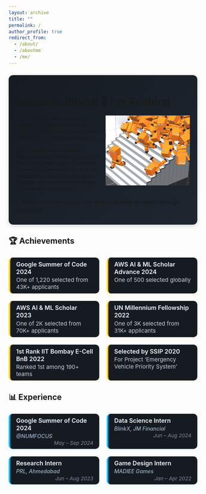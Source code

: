 ```yaml
---
layout: archive
title: ""
permalink: /
author_profile: true
redirect_from:
  - /about/
  - /aboutme
  - /me/
---
```


<!-- ![woah](/images/ai_climbs.webp){: .align-right width="225px"}
A final-year undergraduate student at Plaksha University, pursuing Computer Science and majoring in Artificial Intelligence.

My interests revolve around Reinforcement Learning, Machine Learning, and Human-Computer Interaction Research. I'm also an enthusiastic advocate for Open Source and an active contributor to its vibrant community.

⚡ Always eager to explore new ideas and make an impact through innovation! -->

<div class="bio-box">

<h1>Namaste World! 👋 I'm Rushiraj</h1>

<img src="/images/ai_climbs.webp" alt="woah" style="float: right; width: 225px; margin-left: 1rem; margin-bottom: 0.5rem;">

A final-year undergraduate student at Plaksha University, pursuing Computer Science and majoring in Artificial Intelligence.
<br><br>
My interests revolve around Reinforcement Learning, Machine Learning, and Human-Computer Interaction Research. I'm also an enthusiastic advocate for Open Source and an active contributor to its vibrant community.
<br><br>
⚡ Always eager to explore new ideas and make an impact through innovation!

</div>

<style>
.bio-box {
  background: linear-gradient(135deg, #161b22, #1e2630);
  padding: 1rem 1.25rem;
  border-radius: 12px;
  box-shadow: 0 4px 12px rgba(0, 0, 0, 0.15);
  margin: 1.5rem 0;
  overflow: auto;
}
</style>

## 🏆 <strong>Achievements</strong>

<style>
.achievement-grid {
  display: grid;
  grid-template-columns: 1fr;
  gap: 1.25rem;
  margin-top: 1.5rem;
}

@media (min-width: 768px) {
  .achievement-grid {
    grid-template-columns: 1fr 1fr;
  }
}

.achievement-item {
  background: #161b22; /*linear-gradient(135deg, #161b22, #1e2630);*/
  border-left: 4px solid #FFD700;
  padding: 0.5rem 1rem;
  border-radius: 10px;
  box-shadow: 0 4px 12px rgba(255, 215, 0, 0.08);
  transition: transform 0.2s ease, box-shadow 0.2s ease;
}

.achievement-item:hover {
  transform: translateY(-2px);
  box-shadow: 0 6px 14px rgba(255, 215, 0, 0.12);
}

.achievement-title {
  font-weight: 600;
  font-size: 1rem;
  color: #f0f6fc;
  display: block;
  margin-bottom: 0.15rem;
}

.achievement-note {
  font-size: 0.94rem;
  color: #c9d1d9;
  display: block;
}
</style>

<div class="achievement-grid">

  <div class="achievement-item">
    <span class="achievement-title">Google Summer of Code 2024</span>
    <span class="achievement-note"> One of 1,220 selected from 43K+ applicants</span>
  </div>

  <div class="achievement-item">
    <span class="achievement-title">AWS AI & ML Scholar Advance 2024</span>
    <span class="achievement-note">One of 500 selected globally</span>
  </div>

  <div class="achievement-item">
    <span class="achievement-title">AWS AI & ML Scholar 2023</span>
    <span class="achievement-note">One of 2K selected from 70K+ applicants</span>
  </div>

  <div class="achievement-item">
    <span class="achievement-title">UN Millennium Fellowship 2022</span>
    <span class="achievement-note">One of 3K selected from 31K+ applicants</span>
  </div>

  <div class="achievement-item">
    <span class="achievement-title">1st Rank IIT Bombay E-Cell BnB 2022</span>
    <span class="achievement-note">Ranked 1st among 190+ teams</span>
  </div>

  <div class="achievement-item">
    <span class="achievement-title">Selected by SSIP 2020</span>
    <span class="achievement-note">For Project ‘Emergency Vehicle Priority System’</span>
  </div>
</div>

## 📊 <strong>Experience</strong>

<style>
.experience-grid {
  display: grid;
  grid-template-columns: 1fr;
  gap: 1.25rem;
  margin-top: 1.5rem;
}

@media (min-width: 768px) {
  .experience-grid {
    grid-template-columns: 1fr 1fr;
  }
}

.experience-item {
  background: #161b22; /*linear-gradient(135deg, #161b22, #1e2630);*/
  border-left: 4px solid #00BFFF;
  padding: 0.5rem 1rem;
  border-radius: 10px;
  box-shadow: 0 4px 12px rgba(0, 191, 255, 0.08);
  display: flex;
  flex-direction: column;
  transition: transform 0.2s ease, box-shadow 0.2s ease;
}

.experience-item:hover {
  transform: translateY(-2px);
  box-shadow: 0 6px 14px rgba(0, 191, 255, 0.12);
}

.experience-header {
  display: flex;
  justify-content: space-between;
  flex-wrap: wrap;
  align-items: flex-start;
}

.experience-title {
  font-weight: 600;
  font-size: 1rem;
  color: #f0f6fc;
  margin-bottom: 0.2rem;
}

.experience-org {
  font-size: 0.88rem;
  color: #9eb1c6;
  font-style: italic;
  font-weight: 500;
}

.experience-date {
  font-size: 0.85rem;
  color: #7f8c9f;
  font-style: italic;
  white-space: nowrap;
  margin-left: auto;
  padding-top: 0.15rem;
}
</style>

<div class="experience-grid">

  <div class="experience-item">
    <div class="experience-header">
      <div>
        <div class="experience-title">Google Summer of Code 2024</div>
        <div class="experience-org">@NUMFOCUS</div>
      </div>
      <div class="experience-date">May – Sep 2024</div>
    </div>
  </div>

  <div class="experience-item">
    <div class="experience-header">
      <div>
        <div class="experience-title">Data Science Intern</div>
        <div class="experience-org">BlinkX, JM Financial</div>
      </div>
      <div class="experience-date">Jun – Aug 2024</div>
    </div>
  </div>

  <div class="experience-item">
    <div class="experience-header">
      <div>
        <div class="experience-title">Research Intern</div>
        <div class="experience-org">PRL, Ahmedabad</div>
      </div>
      <div class="experience-date">Jun – Aug 2023</div>
    </div>
  </div>

  <div class="experience-item">
    <div class="experience-header">
      <div>
        <div class="experience-title">Game Design Intern</div>
        <div class="experience-org">MADIEE Games</div>
      </div>
      <div class="experience-date">Jan – Apr 2022</div>
    </div>
  </div>

</div>

<!-- ## 🤩 Things I love to do ....
<table style="border-collapse: collapse; border: none;">
  <tr>
    <td style="border: none;">
      <h2>⛰️ Trekking</h2>
      <img src="/images/rushi-trek.png" width="200" height="200"><br>
    </td>
    <td style="border: none;">
      <h2>📟 Electronics</h2>
      <img src="painting.jpg" width="200" height="200"><br>
    </td>
    <td style="border: none;">
      <h2>🪐 Star Gazing</h2>
      <img src="photography.jpg" width="200" height="200"><br>
    </td>
  </tr>
</table> -->
